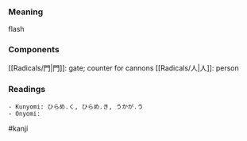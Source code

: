### Meaning

flash

### Components

[[Radicals/門|門]]: gate; counter for cannons [[Radicals/人|人]]: person

### Readings

```
- Kunyomi: ひらめ.く, ひらめ.き, うかが.う
- Onyomi: 
```

#kanji